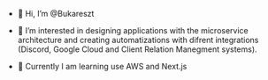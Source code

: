 - 👋 Hi, I’m @Bukareszt

- 👀 I’m interested in designing applications with the microservice architecture and creating automatizations with difrent integrations (Discord, Google Cloud
and Client Relation Manegment systems).
- :orange_book: Currently I am learning use AWS and Next.js
